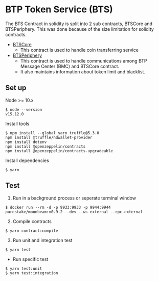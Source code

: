# BTP Token Service (BTS)

The BTS Contract in solidity is split into 2 sub contracts, BTSCore and BTSPeriphery. This was done because of the size limitation for solidity contracts.

* [BTSCore](BTSCore.md)
    - This contract is used to handle coin transferring service
* [BTSPeriphery](BTSPeriphery.md)
    - This contract is used to handle communications among BTP Message Center (BMC) and BTSCore contract.
    - It also maintains information about token limit and blacklist.


## Set up
Node >= 10.x
```
$ node --version
v15.12.0
```
Install tools
```
$ npm install --global yarn truffle@5.3.0
npm install @truffle/hdwallet-provider
npm install dotenv
npm install @openzeppelin/contracts
npm install @openzeppelin/contracts-upgradeable
```
Install dependencies
```
$ yarn
```

## Test
1. Run in a background process or seperate terminal window
```
$ docker run --rm -d -p 9933:9933 -p 9944:9944 purestake/moonbeam:v0.9.2 --dev --ws-external --rpc-external
```
2. Compile contracts
```
$ yarn contract:compile
```
3. Run unit and integration test
```
$ yarn test
```
-  Run specific test
```
$ yarn test:unit
$ yarn test:integration
```
